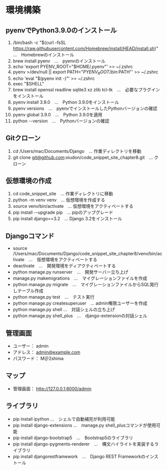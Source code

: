 # 環境構築

## pyenvでPython3.9.0のインストール
1. /bin/bash -c "$(curl -fsSL https://raw.githubusercontent.com/Homebrew/install/HEAD/install.sh)"　…　Homebrewのインストール
2. brew install pyenv　…　pyenvのインストール
3. echo 'export PYENV_ROOT="$HOME/.pyenv"' >> ~/.zshrc
4. pyenv >/dev/null || export PATH="$PYENV_ROOT/bin:$PATH"' >> ~/.zshrc
5. echo 'eval "$(pyenv init -)"' >> ~/.zshrc
6. exec "$SHELL"
7. brew install openssl readline sqlite3 xz zlib tcl-tk　…　必要なプラグインをインストール
8. pyenv install 3.9.0　…　Python 3.9.0をインストール
9. pyenv versions　…　pyenvでインストールしたPythonバージョンの確認
10. pyenv global 3.9.0　…　Python 3.9.0を適用
11. python --version　…　Pythonバージョンの確認

## Gitクローン
1. cd /Users/mac/Documents/Django　… 作業ディレクトリを移動
2. git clone git@github.com:oiudon/code_snippet_site_chapter8.git　… クローン

## 仮想環境の作成
1. cd code_snippet_site　… 作業ディレクトリに移動
2. python -m venv venv　… 仮想環境を作成する
3. source venv/bin/activate　… 仮想環境をアクティベートする
4. pip install --upgrade pip　… pipのアップグレード
5. pip install django==3.2　… Django 3.2をインストール

## Djangoコマンド
* source /Users/mac/Documents/Django/code_snippet_site_chapter8/venv/bin/activate　…　仮想環境をアクティベートする
* deactivate　…　開発環境をディアクティベートする
* python manage.py runserver　…　開発サーバー立ち上げ
* manage.py makemigrations　…　マイグレーションファイルを作成
* python manage.py migrate　…　マイグレーションファイルからSQL発行しテーブル作成
* python manage.py test　…　テスト実行
* python manage.py createsuperuser　… admin権限ユーザーを作成
* python manage.py shell …　対話シェルの立ち上げ
* python manage.py shell_plus　…　django-extensionの対話シェル

## 管理画面
* ユーザー： admin
* アドレス： admin@example.com
* パスワード： M＠2shima

## マップ
* 管理画面： http://127.0.0.1:8000/admin

## ライブラリ
* pip install ipython …　シェルで自動補完が利用可能
* pip install django-extensions …　manage.py shell_plusコマンドが使用可能
* pip install django-bootstrap5　…　Bootstrap5のライブラリ
* pip install django-pygments-renderer　…　構文ハイライトを実装するライブラリ
* pip install djangorestframework　…　Django REST Frameworkのインストール
